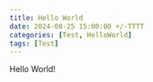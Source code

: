 ```yaml
---
title: Hello World
date: 2024-08-25 15:00:00 +/-TTTT
categories: [Test, HelloWorld]
tags: [Test]
---
```


Hello World!